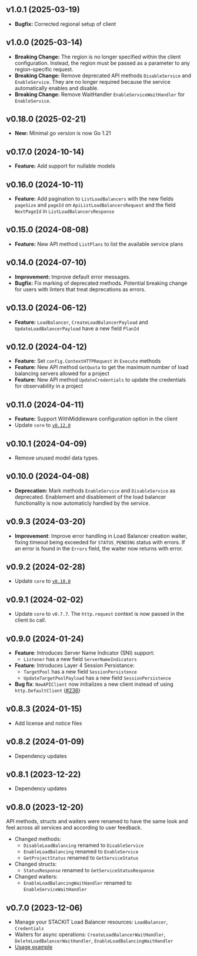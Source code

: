 ## v1.0.1 (2025-03-19)
- **Bugfix:** Corrected regional setup of client

## v1.0.0 (2025-03-14)
- **Breaking Change:** The region is no longer specified within the client configuration. Instead, the region must be passed as a parameter to any region-specific request.
- **Breaking Change:** Remove deprecated API methods `DisableService` and `EnableService`. They are no longer required because the service automatically enables and disable.
- **Breaking Change:** Remove WaitHandler `EnableServiceWaitHandler` for `EnableService`.

## v0.18.0 (2025-02-21)
- **New:** Minimal go version is now Go 1.21

## v0.17.0 (2024-10-14)

- **Feature:** Add support for nullable models

## v0.16.0 (2024-10-11)

- **Feature:** Add pagination to `ListLoadBalancers` with the new fields `pageSize` and `pageId` on `ApiListLoadBalancersRequest` and the field `NextPageId` in `ListLoadBalancersResponse`

## v0.15.0 (2024-08-08)

- **Feature:** New API method `ListPlans` to list the available service plans

## v0.14.0 (2024-07-10)

- **Improvement:** Improve default error messages.
- **Bugfix:** Fix marking of deprecated methods. Potential breaking change for users with linters that treat deprecations as errors.

## v0.13.0 (2024-06-12)

- **Feature:** `LoadBalancer`, `CreateLoadBalancerPayload` and `UpdateLoadBalancerPayload` have a new field `PlanId`

## v0.12.0 (2024-04-12)

- **Feature:** Set `config.ContextHTTPRequest` in `Execute` methods
- **Feature:** New API method `GetQuota` to get the maximum number of load balancing servers allowed for a project
- **Feature:** New API method `UpdateCredentials` to update the credentials for observability in a project

## v0.11.0 (2024-04-11)

- **Feature:** Support WithMiddleware configuration option in the client
- Update `core` to [`v0.12.0`](../../core/CHANGELOG.md#v0120-2024-04-11)

## v0.10.1 (2024-04-09)

- Remove unused model data types.

## v0.10.0 (2024-04-08)

- **Deprecation:** Mark methods `EnableService` and `DisableService` as deprecated. Enablement and disablement of the load balancer functionality is now automaticly handled by the service.

## v0.9.3 (2024-03-20)

- **Improvement**: Improve error handling in Load Balancer creation waiter, fixing timeout being exceeded for `STATUS_PENDING` status with errors. If an error is found in the `Errors` field, the waiter now returns with error.

## v0.9.2 (2024-02-28)

- Update `core` to [`v0.10.0`](../../core/CHANGELOG.md#v0100-2024-02-27)

## v0.9.1 (2024-02-02)

- Update `core` to `v0.7.7`. The `http.request` context is now passed in the client `Do` call.

## v0.9.0 (2024-01-24)

- **Feature**: Introduces Server Name Indicator (SNI) support:
  - `Listener` has a new field `ServerNameIndicators`
- **Feature**: Introduces Layer 4 Session Persistance:
  - `TargetPool` has a new field `SessionPersistence`
  - `UpdateTargetPoolPayload` has a new field `SessionPersistence`
- **Bug fix**: `NewAPIClient` now initializes a new client instead of using `http.DefaultClient` ([#236](https://github.com/stackitcloud/stackit-sdk-go/issues/236))

## v0.8.3 (2024-01-15)

- Add license and notice files

## v0.8.2 (2024-01-09)

- Dependency updates

## v0.8.1 (2023-12-22)

- Dependency updates

## v0.8.0 (2023-12-20)

API methods, structs and waiters were renamed to have the same look and feel across all services and according to user feedback.

- Changed methods:
  - `DisableLoadBalancing` renamed to `DisableService`
  - `EnableLoadBalancing` renamed to `EnableService`
  - `GetProjectStatus` renamed to `GetServiceStatus`
- Changed structs:
  - `StatusResponse` renamed to `GetServiceStatusResponse`
- Changed waiters:
  - `EnableLoadBalancingWaitHandler` renamed to `EnableServiceWaitHandler`

## v0.7.0 (2023-12-06)

- Manage your STACKIT Load Balancer resources: `LoadBalancer`, `Credentials`
- Waiters for async operations: `CreateLoadBalancerWaitHandler`, `DeleteLoadBalancerWaitHandler`, `EnableLoadBalancingWaitHandler`
- [Usage example](https://github.com/stackitcloud/stackit-sdk-go/tree/main/examples/loadbalancer)
